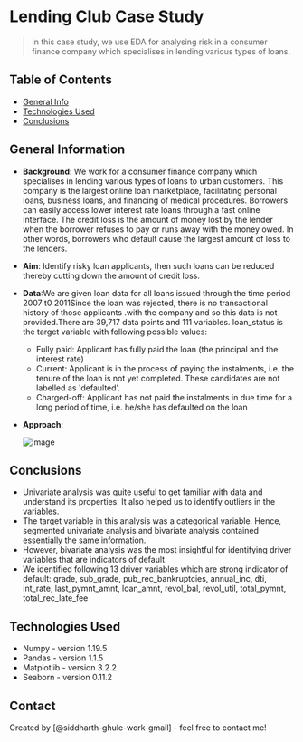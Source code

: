# Lending Club Case Study
> In this case study, we use EDA for analysing risk in a consumer finance company which specialises in lending various types of loans. 


## Table of Contents
* [General Info](#general-information)
* [Technologies Used](#technologies-used)
* [Conclusions](#conclusions)

<!-- You can include any other section that is pertinent to your problem -->

## General Information
- **Background**: We work for a consumer finance company which specialises in lending various types of loans to urban customers. This company is the largest online loan marketplace, facilitating personal loans, business loans, and financing of medical procedures. Borrowers can easily access lower interest rate loans through a fast online interface. The credit loss is the amount of money lost by the lender when the borrower refuses to pay or runs away with the money owed. In other words, borrowers who default cause the largest amount of loss to the lenders. 

- **Aim**: Identify risky loan applicants, then such loans can be reduced thereby cutting down the amount of credit loss. 

- **Data**:We are given loan data for all loans issued through the time period 2007 t0 2011Since the loan was rejected, there is no transactional history of those applicants .with the company and so this data is not provided.There are 39,717 data points and 111 variables. loan_status is the target variable with following possible values:
  - Fully paid: Applicant has fully paid the loan (the principal and the interest rate)
  - Current: Applicant is in the process of paying the instalments, i.e. the tenure of the loan is not yet completed. These candidates are not labelled as 'defaulted'.
  - Charged-off: Applicant has not paid the instalments in due time for a long period of time, i.e. he/she has defaulted on the loan 

- **Approach**:

  ![image](https://user-images.githubusercontent.com/95560901/148832482-d3fed59d-cbbb-4222-9e2c-e7887124d29b.png)

<!-- You don't have to answer all the questions - just the ones relevant to your project. -->

## Conclusions
- Univariate analysis was quite useful to get familiar with data and understand its properties. It also helped us to identify outliers in the variables.
- The target variable in this analysis was a categorical variable. Hence, segmented univariate analysis and bivariate analysis contained essentially the same information.
- However, bivariate analysis was the most insightful for identifying driver variables that are indicators of default.
- We identified following 13 driver variables which are strong indicator of default: grade, sub_grade, pub_rec_bankruptcies, annual_inc, dti, int_rate, last_pymnt_amnt, loan_amnt, revol_bal, revol_util, total_pymnt, total_rec_late_fee


<!-- You don't have to answer all the questions - just the ones relevant to your project. -->


## Technologies Used
- Numpy - version 1.19.5
- Pandas - version 1.1.5
- Matplotlib - version 3.2.2
- Seaborn - version 0.11.2

<!-- As the libraries versions keep on changing, it is recommended to mention the version of library used in this project -->


## Contact
Created by [@siddharth-ghule-work-gmail] - feel free to contact me!


<!-- Optional -->
<!-- ## License -->
<!-- This project is open source and available under the [... License](). -->

<!-- You don't have to include all sections - just the one's relevant to your project -->
